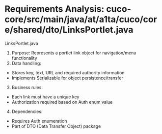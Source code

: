 # Requirements Analysis: cuco-core/src/main/java/at/a1ta/cuco/core/shared/dto/LinksPortlet.java

LinksPortlet.java
1. Purpose: Represents a portlet link object for navigation/menu functionality
2. Data handling:
- Stores key, text, URL and required authority information
- Implements Serializable for object persistence/transfer
3. Business rules:
- Each link must have a unique key
- Authorization required based on Auth enum value
4. Dependencies:
- Requires Auth enumeration
- Part of DTO (Data Transfer Object) package